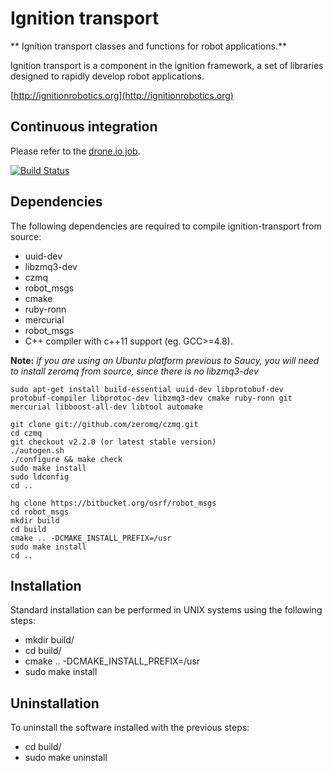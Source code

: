 # Ignition transport

** Ignition transport classes and functions for robot applications.**

Ignition transport is a component in the ignition framework, a set
of libraries designed to rapidly develop robot applications.

  [http://ignitionrobotics.org](http://ignitionrobotics.org)

## Continuous integration

Please refer to the [drone.io
job](https://drone.io/bitbucket.org/ignitionrobotics/ign_transport).

[![Build Status](https://drone.io/bitbucket.org/ignitionrobotics/ign_transport/status.png)](https://drone.io/bitbucket.org/ignitionrobotics/ign_transport/latest)


## Dependencies

The following dependencies are required to compile ignition-transport from
source:

 - uuid-dev
 - libzmq3-dev
 - czmq
 - robot_msgs
 - cmake
 - ruby-ronn
 - mercurial
 - robot_msgs
 - C++ compiler with c++11 support (eg. GCC>=4.8).

**Note:** *if you are using an Ubuntu platform previous to Saucy, you will need to install zeromq from source, since there is no libzmq3-dev*

    sudo apt-get install build-essential uuid-dev libprotobuf-dev protobuf-compiler libprotoc-dev libzmq3-dev cmake ruby-ronn git mercurial libboost-all-dev libtool automake

    git clone git://github.com/zeromq/czmq.git
    cd czmq
    git checkout v2.2.0 (or latest stable version)
    ./autogen.sh
    ./configure && make check
    sudo make install
    sudo ldconfig
    cd ..

    hg clone https://bitbucket.org/osrf/robot_msgs
    cd robot_msgs
    mkdir build
    cd build
    cmake .. -DCMAKE_INSTALL_PREFIX=/usr
    sudo make install
    cd ..

## Installation

Standard installation can be performed in UNIX systems using the following
steps:

 - mkdir build/
 - cd build/
 - cmake .. -DCMAKE_INSTALL_PREFIX=/usr
 - sudo make install

## Uninstallation

To uninstall the software installed with the previous steps:

 - cd build/
 - sudo make uninstall
